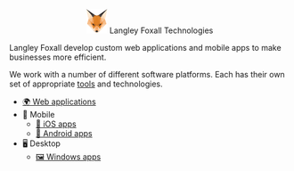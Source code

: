 <p align="center">
    <img src="assets/images/langley-foxall-logo.png" alt="Langley Foxall logo"> 
    Langley Foxall Technologies
</p>

Langley Foxall develop custom web applications and mobile apps to make businesses more efficient.

We work with a number of different software platforms. Each has their own set of appropriate [tools](tools.md) and technologies.
 
* [🌍 Web applications](platforms/web/web.md)
* 📱 Mobile
  * [🍎 iOS apps](platforms/mobile/ios.md)
  * [🤖 Android apps](platforms/mobile/android.md)
* 🖥 Desktop
  * [🖼 Windows apps](platforms/desktop/windows.md)
  
